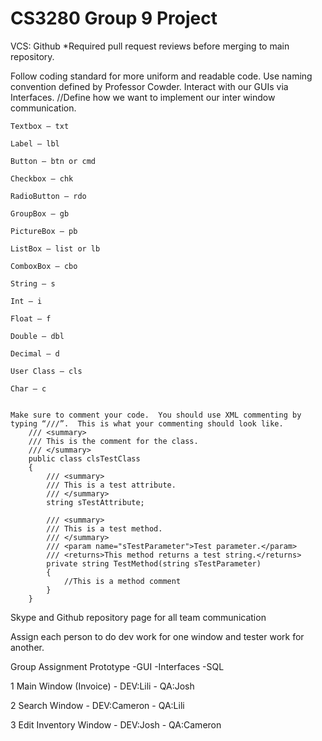 # CS3280 Group 9 Project

VCS: Github
*Required pull request reviews before merging to main repository.


Follow coding standard for more uniform and readable code. Use naming convention defined by Professor Cowder. Interact with our GUIs via Interfaces. //Define how we want to implement our inter window communication.

```
Textbox – txt

Label – lbl

Button – btn or cmd

Checkbox – chk

RadioButton – rdo

GroupBox – gb

PictureBox – pb

ListBox – list or lb

ComboxBox – cbo

String – s

Int – i

Float – f

Double – dbl

Decimal – d

User Class – cls

Char – c


Make sure to comment your code.  You should use XML commenting by typing “///”.  This is what your commenting should look like.
    /// <summary>
    /// This is the comment for the class.
    /// </summary>
    public class clsTestClass
    {
        /// <summary>
        /// This is a test attribute.
        /// </summary>
        string sTestAttribute;

        /// <summary>
        /// This is a test method.
        /// </summary>
        /// <param name="sTestParameter">Test parameter.</param>
        /// <returns>This method returns a test string.</returns>
        private string TestMethod(string sTestParameter)
        {
            //This is a method comment
        }
    }
```

Skype and Github repository page for all team communication


Assign each person to do dev work for one window and tester work for another.


Group Assignment Prototype
-GUI
-Interfaces
-SQL

1 Main Window (Invoice)  - DEV:Lili     - QA:Josh

2 Search Window 	     - DEV:Cameron  - QA:Lili

3 Edit Inventory Window  - DEV:Josh	    - QA:Cameron
